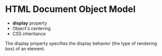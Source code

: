 # HTML Document Object Model

* __display__ property
* Object's centering
* CSS inheritance

The display property specifies the display behavior (the type of rendering box) of an element.
